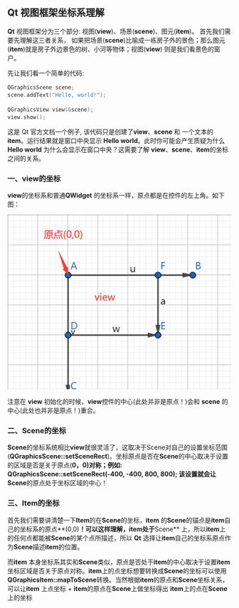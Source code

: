 ## Qt 视图框架坐标系理解

**Qt** 视图框架分为三个部分: 视图(**view**)、场景(**scene**)、图元(**item**)。 首先我们需要先理解这三者关系， 如果把场景(**scene**)比喻成一栋房子外的景色；那么图元(**item**)就是房子外边景色的树、小河等物体；视图(**view**) 则是我们看景色的窗户。

先让我们看一个简单的代码:

```c++
QGraphicsScene scene;
scene.addText("Hello, world!");

QGraphicsView view(&scene);
view.show();
```

这是 Qt 官方文档一个例子, 该代码只是创建了**view**、**scene** 和 一个文本的**item**。运行结果就是窗口中央显示 **Hello world**。此时你可能会产生质疑为什么 **Hello world** 为什么会显示在窗口中央？这需要了解 **view**、**scene**、**item**的坐标之间的关系。



### 一、view的坐标

**view**的坐标系和普通**QWidget** 的坐标系一样，原点都是在控件的左上角。如下图：

![image-01](https://github.com/mingxingren/Notes/raw/master/resource/photo/image-2021052301.png)



注意在 **view** 初始化的时候，**view**控件的中心(此处并非是原点！)会和 **scene** 的中心(此处也并非是原点！)重合。



### 二、Scene的坐标

**Scene**的坐标系统相比**view**就很灵活了，这取决于Scene对自己的设置坐标范围 (**QGraphicsScene::setSceneRect**)。坐标原点是否在**Scene**的中心取决于设置的区域是否是关于原点(**0，0)**对称；例如: **QGraphicsScene::setSceneRect(-400, -400, 800, 800);** 该设置就会让**Scene**的原点处于坐标区域的中心！



### 三、Item的坐标

首先我们需要讲清楚一下**Item**的在**Scene**的坐标，**item** 的**Scene**的锚点是**item**自己的坐标系的原点**(0,0)**！可以这样理解，**item**处于**Scene** 上，所以**item**上的任何点都能被**Scene**的某个点所描述，所以 **Qt** 选择让**item**自己的坐标系原点作为**Scene**描述**item**的位置。

而**item** 本身坐标系其实和**Scene**类似，原点是否处于**item**的中心取决于设置**item**坐标区域是否关于原点对称。**item**上的点坐标想要转换成**Scene**的坐标可以使用 **QGraphicsItem::mapToScene**转换。当然根据**item**的原点和**Scene**坐标关系，可以让**item** 上点坐标 + **item**的原点在**Scene**上做坐标得出 **item**上的点在**Scene**上的坐标

